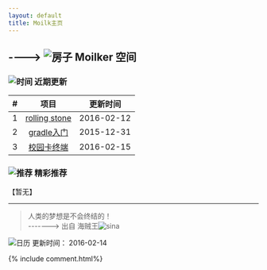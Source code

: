 ```yaml
---
layout: default
title: Moilk主页
---
```

## ----> ![房子](http://duras.wang/img/myLogo/room.png) Moilker 空间

### ![时间](http://duras.wang/img/myLogo/time.png) 近期更新

| # | 项目 | 更新时间 |
| :--:| :--: | :---: |
| 1 | [rolling stone](http://duras.wang/Blog/2016/02/01/RollingStone/) | 2016-02-12 |
| 2 | [gradle入门](http://duras.wang/Blog/2016/01/29/gradle/) | 2015-12-31 |
| 3 | [校园卡终端](http://duras.wang/2016/02/15/%E6%A0%A1%E5%9B%AD%E5%8D%A1%E7%BB%88%E7%AB%AF) |2016-02-15 |  

### ![推荐](http://duras.wang/img/myLogo/tuijian.png) 精彩推荐
【暂无】


************************
> 人类的梦想是不会终结的！  
-------> 出自 海贼王![sina](http://duras.wang/img/px16/onepiece.png)

![日历](http://duras.wang/img/rili.png) 更新时间： 2016-02-14

{% include comment.html%}
